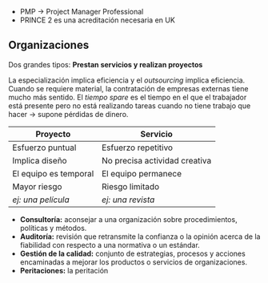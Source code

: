- PMP → Project Manager Professional
- PRINCE 2 es una acreditación necesaria en UK

## Organizaciones
Dos grandes tipos: **Prestan servicios y realizan proyectos**

La especialización implica eficiencia y el *outsourcing* implica eficiencia. Cuando se requiere material, la contratación de empresas externas tiene mucho más sentido.
El *tiempo spare* es el tiempo en el que el trabajador está presente pero no está realizando tareas cuando no tiene trabajo que hacer → supone pérdidas de dinero.

| Proyecto              | Servicio                      |
| --------------------- | ----------------------------- |
| Esfuerzo puntual      | Esfuerzo repetitivo           |
| Implica diseño        | No precisa actividad creativa |
| El equipo es temporal | El equipo permanece           |
| Mayor riesgo          | Riesgo limitado               |
| *ej: una película*                      | *ej: una revista*                              |
- **Consultoría:** aconsejar a una organización sobre procedimientos, políticas y métodos.
- **Auditoría:** revisión que retransmite la confianza o la opinión acerca de la fiabilidad con respecto a una normativa o un estándar.
- **Gestión de la calidad:** conjunto de estrategias, procesos y acciones encaminadas a mejorar los productos o servicios de organizaciones.
- **Peritaciones:** la peritación